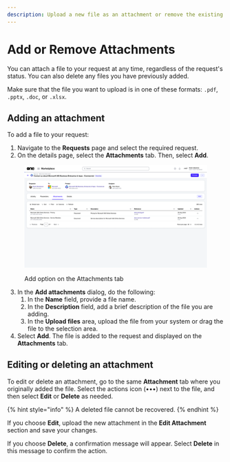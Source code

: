 ```yaml
---
description: Upload a new file as an attachment or remove the existing file.
---
```


# Add or Remove Attachments

You can attach a file to your request at any time, regardless of the request's status. You can also delete any files you have previously added.&#x20;

Make sure that the file you want to upload is in one of these formats: `.pdf`, `.pptx`, `.doc`, or `.xlsx`.

## Adding an attachment&#x20;

To add a file to your request:&#x20;

1. Navigate to the **Requests** page and select the required request.
2. On the details page, select the **Attachments** tab. Then, select **Add**.&#x20;

<figure><img src="../../../.gitbook/assets/image (987).png" alt=""><figcaption><p>Add option on the Attachments tab</p></figcaption></figure>

3. In the **Add attachments** dialog, do the following:
   1. In the **Name** field, provide a file name.
   2. In the **Description** field, add a brief description of the file you are adding.&#x20;
   3. In the **Upload files** area, upload the file from your system or drag the file to the selection area.
4. Select **Add**. The file is added to the request and displayed on the **Attachments** tab.

## Editing or deleting an attachment

To edit or delete an attachment, go to the same **Attachment** tab where you originally added the file. Select the actions icon (•••) next to the file, and then select **Edit** or **Delete** as needed.

{% hint style="info" %}
A deleted file cannot be recovered.
{% endhint %}

If you choose **Edit**, upload the new attachment in the **Edit Attachment** section and save your changes.

If you choose **Delete**, a confirmation message will appear. Select **Delete** in this message to confirm the action.
